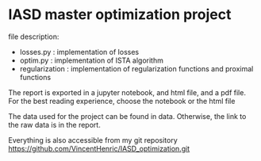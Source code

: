 # IASD master optimization project

file description:
- losses.py : implementation of losses
- optim.py : implementation of ISTA algorithm
- regularization : implementation of regularization functions and proximal functions

The report is exported in a jupyter notebook, and html file, and a pdf file. For the best reading experience, choose the notebook or the html file

The data used for the project can be found in data.
Otherwise, the link to the raw data is in the report.

Everything is also accessible from my git repository https://github.com/VincentHenric/IASD_optimization.git
